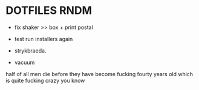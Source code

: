# DOTFILES RNDM

- fix shaker >> box + print postal

- test run installers again

- strykbraeda.

- vacuum

half of all men die before they have become fucking fourty years old which is quite fucking crazy you know
